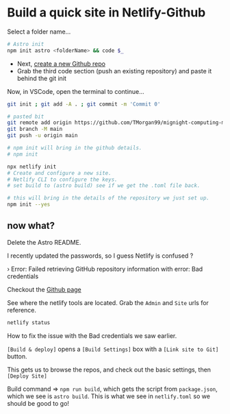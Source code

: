 # Build a quick site in Netlify-Github

Select a folder name...

```bash
# Astro init
npm init astro <folderName> && code $_
```

- Next, [create a new Github repo](http://github.com/new)
- Grab the third code section (push an existing repository) and paste it behind the git init

Now, in VSCode, open the terminal to continue...

```bash
git init ; git add -A . ; git commit -m 'Commit 0'

# pasted bit
git remote add origin https://github.com/TMorgan99/mignight-computing-machine.git
git branch -M main
git push -u origin main

# npm init will bring in the github details.
# npm init

npx netlify init
# Create and configure a new site.
# Netlify CLI to configure the keys.
# set build to (astro build) see if we get the .toml file back.

# this will bring in the details of the repository we just set up.
npm init --yes
```

## now what?

Delete the Astro README.

I recently updated the passwords, so I guess Netlify is confused ?

 ›   Error: Failed retrieving GitHub repository information with error: Bad credentials

Checkout the [Github page](https://github.com/TMorgan99/mignight-computing-machine)

See where the netlify tools are located. Grab the `Admin` and `Site` urls for reference.

```bash
netlify status
```

How to fix the issue with the Bad credentials we saw earlier.

`[Build & deploy]` opens a `[Build Settings]` box with a `[Link site to Git]` button.

This gets us to browse the repos, and check out the basic settings, then `[Deploy Site]`

Build command => `npm run build`, which gets the script from `package.json`,
which we see is `astro build`.
This is what we see in `netlify.toml` so we should be good to go!
